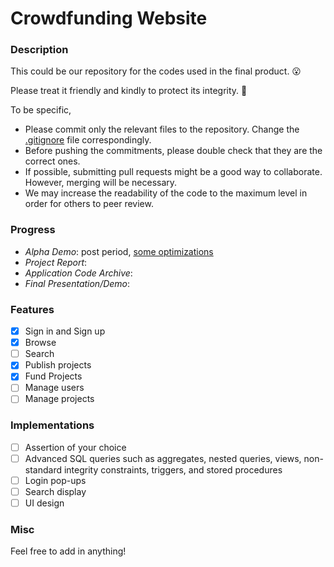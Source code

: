 # Crowdfunding Website

### Description

This could be our repository for the codes used in the final product. 😮

Please treat it friendly and kindly to protect its integrity. 🤣

To be specific,
- Please commit only the relevant files to the repository. Change the [.gitignore](/.gitignore) file correspondingly.
- Before pushing the commitments, please double check that they are the correct ones.
- If possible, submitting pull requests might be a good way to collaborate. However, merging will be necessary.
- We may increase the readability of the code to the maximum level in order for others to peer review.

### Progress

- _Alpha Demo_: post period, [some optimizations](github.com/CS2102-AY1819S1-Group10/alpha)
- _Project Report_: 
- _Application Code Archive_: 
- _Final Presentation/Demo_: 

### Features

- [x] Sign in and Sign up
- [x] Browse
- [ ] Search
- [x] Publish projects
- [x] Fund Projects
- [ ] Manage users
- [ ] Manage projects

### Implementations

- [ ] Assertion of your choice
- [ ] Advanced SQL queries such as aggregates, nested queries, views, non-standard integrity constraints, triggers, and stored procedures
- [ ] Login pop-ups
- [ ] Search display
- [ ] UI design

### Misc

Feel free to add in anything!
